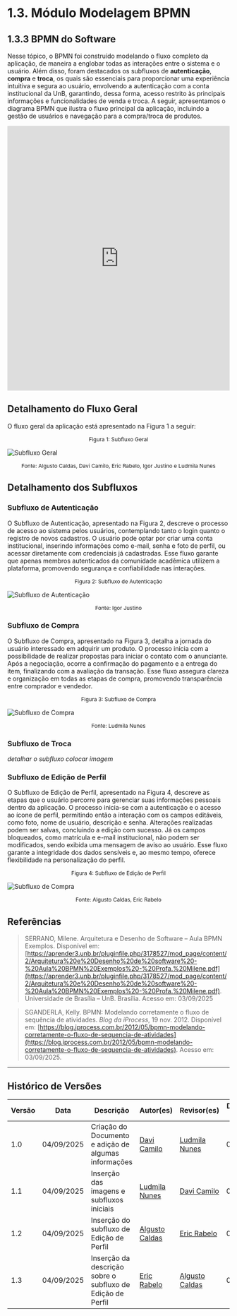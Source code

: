 # 1.3. Módulo Modelagem BPMN

## 1.3.3 BPMN do Software

Nesse tópico, o BPMN foi construído modelando o fluxo completo da aplicação, de maneira a englobar todas as interações entre o sistema e o usuário. Além disso, foram destacados os subfluxos de **autenticação**, **compra** e **troca**, os quais são essenciais para proporcionar uma experiência intuitiva e segura ao usuário, envolvendo a autenticação com a conta institucional da UnB, garantindo, dessa forma, acesso restrito às principais informações e funcionalidades de venda e troca. A seguir, apresentamos o diagrama BPMN que ilustra o fluxo principal da aplicação, incluindo a gestão de usuários e navegação para a compra/troca de produtos.

<iframe frameborder="0" style="width:100%;height:600px;" src="https://viewer.diagrams.net/?tags=%7B%7D&lightbox=1&target=blank&highlight=003A7A&layers=1&nav=1&title=MBPNSoftware&dark=0#Uhttps%3A%2F%2Fdrive.google.com%2Fuc%3Fid%3D1Rm120z_WhHBWaTNsvN7NBI1cqYW_BOSA%26export%3Ddownload"></iframe>

## Detalhamento do Fluxo Geral

O fluxo geral da aplicação está apresentado na Figura 1 a seguir:

<p align="center" style="font-size: 12;">
Figura 1: Subfluxo Geral
</p>

![Subfluxo Geral](/../assets/bpmn/MBPNSoftware-geral.jpg)

<p align="center" style="font-size: 12;">
Fonte: Algusto Caldas, Davi Camilo, Eric Rabelo, Igor Justino e Ludmila Nunes
</p>

## Detalhamento dos Subfluxos

### Subfluxo de Autenticação

O Subfluxo de Autenticação, apresentado na Figura 2, descreve o processo de acesso ao sistema pelos usuários, contemplando tanto o login quanto o registro de novos cadastros. O usuário pode optar por criar uma conta institucional, inserindo informações como e-mail, senha e foto de perfil, ou acessar diretamente com credenciais já cadastradas. Esse fluxo garante que apenas membros autenticados da comunidade acadêmica utilizem a plataforma, promovendo segurança e confiabilidade nas interações.

<p align="center" style="font-size: 12;">
Figura 2: Subfluxo de Autenticação
</p>

![Subfluxo de Autenticação](/../assets/bpmn/MBPNSoftware-autenticacao.jpg)

<p align="center" style="font-size: 12;">
Fonte: Igor Justino
</p>

### Subfluxo de Compra

O Subfluxo de Compra, apresentado na Figura 3, detalha a jornada do usuário interessado em adquirir um produto. O processo inicia com a possibilidade de realizar propostas para iniciar o contato com o anunciante. Após a negociação, ocorre a confirmação do pagamento e a entrega do item, finalizando com a avaliação da transação. Esse fluxo assegura clareza e organização em todas as etapas de compra, promovendo transparência entre comprador e vendedor.

<p align="center" style="font-size: 12;">
Figura 3: Subfluxo de Compra
</p>

![Subfluxo de Compra](/../assets/bpmn/MBPNSoftware-compra.jpg)

<p align="center" style="font-size: 12;">
Fonte: Ludmila Nunes
</p>

### Subfluxo de Troca

_detalhar o subfluxo_
_colocar imagem_

### Subfluxo de Edição de Perfil

O Subfluxo de Edição de Perfil, apresentado na Figura 4, descreve as etapas que o usuário percorre para gerenciar suas informações pessoais dentro da aplicação. O processo inicia-se com a autenticação e o acesso ao ícone de perfil, permitindo então a interação com os campos editáveis, como foto, nome de usuário, descrição e senha. Alterações realizadas podem ser salvas, concluindo a edição com sucesso. Já os campos bloqueados, como matrícula e e-mail institucional, não podem ser modificados, sendo exibida uma mensagem de aviso ao usuário. Esse fluxo garante a integridade dos dados sensíveis e, ao mesmo tempo, oferece flexibilidade na personalização do perfil.

<p align="center" style="font-size: 12;">
Figura 4: Subfluxo de Edição de Perfil
</p>

![Subfluxo de Compra](/../assets/bpmn/MBPNSoftware-EdicaoPerfil.jpg)

<p align="center" style="font-size: 12;">
Fonte: Algusto Caldas, Eric Rabelo
</p>

## Referências 

> SERRANO, Milene. Arquitetura e Desenho de Software – Aula BPMN Exemplos. Disponível em: [https://aprender3.unb.br/pluginfile.php/3178527/mod_page/content/2/Arquitetura%20e%20Desenho%20de%20software%20-%20Aula%20BPMN%20Exemplos%20-%20Profa.%20Milene.pdf](https://aprender3.unb.br/pluginfile.php/3178527/mod_page/content/2/Arquitetura%20e%20Desenho%20de%20software%20-%20Aula%20BPMN%20Exemplos%20-%20Profa.%20Milene.pdf). Universidade de Brasília – UnB. Brasília. Acesso em: 03/09/2025

> SGANDERLA, Kelly. BPMN: Modelando corretamente o fluxo de sequência de atividades. *Blog da iProcess*, 19 nov. 2012. Disponível em: [https://blog.iprocess.com.br/2012/05/bpmn-modelando-corretamente-o-fluxo-de-sequencia-de-atividades](https://blog.iprocess.com.br/2012/05/bpmn-modelando-corretamente-o-fluxo-de-sequencia-de-atividades). Acesso em: 03/09/2025.

---

## Histórico de Versões
| Versão | Data | Descrição | Autor(es) | Revisor(es) | Detalhes da Revisão |
| -- | -- | -- | -- | -- | -- |
| 1.0 | 04/09/2025 | Criação do Documento e adição de algumas informações | [Davi Camilo](https://github.com/Davicamilo23) | [Ludmila Nunes](https://github.com/ludmilaaysha) | 04/09/2025 |
| 1.1 | 04/09/2025 | Inserção das imagens e subfluxos iniciais | [Ludmila Nunes](https://github.com/ludmilaaysha) | [Davi Camilo](https://github.com/Davicamilo23) | 04/09/2025 |
| 1.2 | 04/09/2025 | Inserção do subfluxo de Edição de Perfil | [Algusto Caldas](https://github.com/Algusto-RC) | [Eric Rabelo](https://github.com/rabelzx) | 04/09/2025 |
| 1.3 | 04/09/2025 | Inserção da descrição sobre o subfluxo de Edição de Perfil | [Eric Rabelo](https://github.com/rabelzx) | [Algusto Caldas](https://github.com/Algusto-RC) | 04/09/2025 |